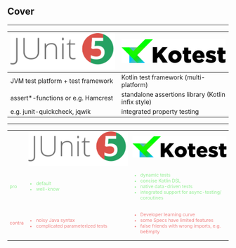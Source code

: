## Cover

---

| ![JUnit](../img/junit.png)<!-- data-background-opacity: 1 .element: style="vertical-align: bottom" class="fragment" data-fragment-index="1" --> | ![Kotest](../img/kotestLogo.png)<!-- -->           |
|-------------------------------------------------------------------------------------------------------------------------------------------------|----------------------------------------------------|
| JVM test platform + test framework <!-- .element: class="fragment" data-fragment-index="1" -->                                                  | Kotlin test framework (multi-platform)             |
| assert*-functions or e.g. Hamcrest <!-- .element: class="fragment" data-fragment-index="1" -->                                                  | standalone assertions library (Kotlin infix style) |
| e.g. junit-quickcheck, jqwik       <!-- .element: class="fragment" data-fragment-index="1" -->                                                  | integrated property testing                        |

---

[//]: # (## Test)

<table class="styled-table" style="font-size: 75%;">
  <tr>
    <th></th>
    <th><img src="../img/junit.png" alt="junit" style="vertical-align: bottom"></th>
    <th><img src="../img/kotestLogo.png" alt="kotest" style="padding-bottom: 0.5em"></th>
  </tr>
  <tr style="color: lightgreen">
    <td class="v-mid"> pro </td>
    <td class="v-mid">
      <ul>
        <li>default</li>
        <li>well-know</li>
      </ul>
    </td>
    <td class="v-mid">
      <ul>
        <li>dynamic tests</li>
        <li>concise Kotlin DSL</li>
        <li>native data-driven tests</li>
        <li>integrated support for async-testing/ coroutines</li>
      </ul>
    </td>
  </tr>
  <tr style="color: lightcoral">
    <td class="v-mid"> contra</td>
    <td class="v-mid">
      <ul>
        <li>noisy Java syntax</li>
        <li>complicated parameterized tests</li>
      </ul>
    </td>
    <td class="v-mid">
      <ul>
        <li>Developer learning curve</li>
        <li>some Specs have limited features</li>
        <li>false friends with wrong imports, e.g. beEmpty</li>
      </ul>
    </td>
  </tr>
</table> 

